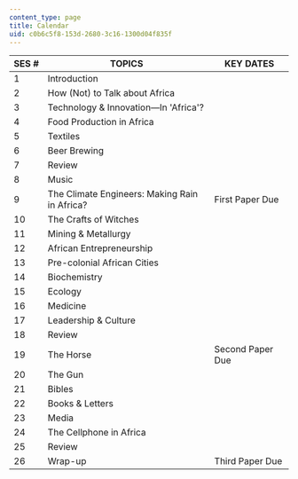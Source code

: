 ```yaml
---
content_type: page
title: Calendar
uid: c0b6c5f8-153d-2680-3c16-1300d04f835f
---
```


| SES # | TOPICS | KEY DATES |
| --- | --- | --- |
| 1 | Introduction | &nbsp; |
| 2 | How (Not) to Talk about Africa | &nbsp; |
| 3 | Technology & Innovation—In 'Africa'? | &nbsp; |
| 4 | Food Production in Africa | &nbsp; |
| 5 | Textiles | &nbsp; |
| 6 | Beer Brewing | &nbsp; |
| 7 | Review | &nbsp; |
| 8 | Music | &nbsp; |
| 9 | The Climate Engineers: Making Rain in Africa? | First Paper Due |
| 10 | The Crafts of Witches | &nbsp; |
| 11 | Mining & Metallurgy | &nbsp; |
| 12 | African Entrepreneurship | &nbsp; |
| 13 | Pre-colonial African Cities | &nbsp; |
| 14 | Biochemistry | &nbsp; |
| 15 | Ecology | &nbsp; |
| 16 | Medicine | &nbsp; |
| 17 | Leadership & Culture | &nbsp; |
| 18 | Review | &nbsp; |
| 19 | The Horse | Second Paper Due |
| 20 | The Gun | &nbsp; |
| 21 | Bibles | &nbsp; |
| 22 | Books & Letters | &nbsp; |
| 23 | Media | &nbsp; |
| 24 | The Cellphone in Africa | &nbsp; |
| 25 | Review | &nbsp; |
| 26 | Wrap-up | Third Paper Due